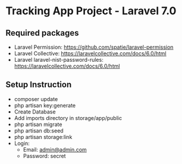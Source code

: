 # Tracking App Project - Laravel 7.0

## Required packages

- Laravel Permission: https://github.com/spatie/laravel-permission
- Laravel Collective: https://laravelcollective.com/docs/6.0/html
- Laravel laravel-nist-password-rules: https://laravelcollective.com/docs/6.0/html

## Setup Instruction
- composer update
- php artisan key:generate
- Create Database
- Add imports directory in storage/app/public
- php artisan migrate
- php artisan db:seed
- php artisan storage:link
- Login:
	- Email: admin@admin.com
	- Password: secret
